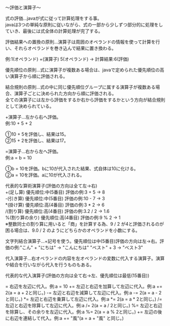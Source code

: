 〜評価と演算子〜

式の評価…javaが式に従って計算処理をする事。<br>
javaは3つの単純な原則に従いながら、式の一部から少しずつ部分的に処理をしていき、最後には式全体の計算処理が完了する。<br>

評価結果への置換の原則…演算子は周囲のオペランドの情報を使って計算を行い、それらオペランドを巻き込んで結果に置き換わる。<br>

例:1(オペランド) +(演算子) 5(オペランド) → 計算結果:6(評価)<br>

優先順位の原則…式に演算子が複数ある場合は、javaで定められた優先順位の高い演算子から順に評価される。<br>

結合規則の原則…式の中に同じ優先順位グループに属する演算子が複数ある場合、演算子ごとに決められた方向から順に評価される。<br>
全ての演算子には左から評価をするか右から評価をするかという方向が結合規則として決められている。<br>

+演算子…左から右へ評価。<br>
例:10 + 5 + 2<br>

①10 + 5を評価し、結果は15。<br>
②15 + 2を評価し、結果は17。<br>

=演算子…右から左へ評価。<br>
例:a = b = 10<br>

①b = 10を評価。bに10が代入された結果、式自体は10に化ける。<br>
②a = 10を評価。aに10が代入される。<br>

代表的な算術演算子(評価の方向は全て左→右)<br>
+(足し算) 優先順位:中(5番目) 評価の例:3 + 5 → 8<br>
-(引き算) 優先順位:中(5番目) 評価の例:10 - 7 → 3<br>
*(掛け算) 優先順位:高(4番目) 評価の例:3 * 2 → 6<br>
/(割り算) 優先順位:高(4番目) 評価の例:3.2 / 2 → 1.6<br>
%(割り算の余り) 優先順位:高(4番目) 評価の例:9 % 2 → 1<br>
※整数同士の割り算に用いると「商」を計算する為、9 / 2 が4と評価されるのが困る場合は、9.0 / 2 のようにどちらかのオペランドを小数にする。<br>

文字列結合演算子…+記号を使う。優先順位は中(5番目)評価の方向は左→右。評価の例:"こん" + "にちは" → "こんにちは" "ベスト" + 3 → "ベスト3"<br>

代入演算子…右オペランドの内容を左オペランドの変数に代入する演算子。演算や結合を行いながら代入を行うものもある。<br>

代表的な代入演算子(評価の方向は全て右→左、優先順位は最低(15番目))<br>

= 右辺を左辺に代入。例:a = 10
+= 左辺と右辺を加算して左辺に代入。例:a += 2(a = a + 2と同じ。)
-= 左辺と右辺を減算して左辺に代入。例:a -= 2(a = a - 2と同じ。)
*= 左辺と右辺を乗算して左辺に代入。例:a *= 2(a = a * 2と同じ。)
/= 左辺と右辺を除算して左辺に代入。例:a /= 2(a = a / 2と同じ。)
%= 左辺と右辺を除算し、その余りを左辺に代入。例:a %= 2(a = a % 2と同じ。)
+= 左辺の後に右辺を連結して代入。例:a += "風"(a = a + "風" と同じ。)